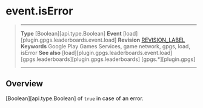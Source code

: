 # event.isError

> --------------------- ------------------------------------------------------------------------------------------
> __Type__              [Boolean][api.type.Boolean]
> __Event__             [load][plugin.gpgs.leaderboards.event.load]
> __Revision__          [REVISION_LABEL](REVISION_URL)
> __Keywords__          Google Play Games Services, game network, gpgs, load, isError
> __See also__          [load][plugin.gpgs.leaderboards.event.load]
>						[gpgs.leaderboards][plugin.gpgs.leaderboards]
>                       [gpgs.*][plugin.gpgs]
> --------------------- ------------------------------------------------------------------------------------------

## Overview

[Boolean][api.type.Boolean] of `true` in case of an error.